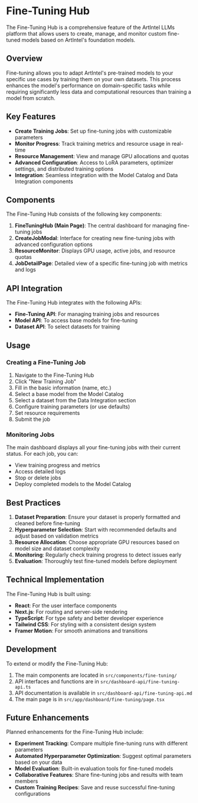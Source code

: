# Fine-Tuning Hub

The Fine-Tuning Hub is a comprehensive feature of the ArtIntel LLMs platform that allows users to create, manage, and monitor custom fine-tuned models based on ArtIntel's foundation models.

## Overview

Fine-tuning allows you to adapt ArtIntel's pre-trained models to your specific use cases by training them on your own datasets. This process enhances the model's performance on domain-specific tasks while requiring significantly less data and computational resources than training a model from scratch.

## Key Features

- **Create Training Jobs**: Set up fine-tuning jobs with customizable parameters
- **Monitor Progress**: Track training metrics and resource usage in real-time
- **Resource Management**: View and manage GPU allocations and quotas
- **Advanced Configuration**: Access to LoRA parameters, optimizer settings, and distributed training options
- **Integration**: Seamless integration with the Model Catalog and Data Integration components

## Components

The Fine-Tuning Hub consists of the following key components:

1. **FineTuningHub (Main Page)**: The central dashboard for managing fine-tuning jobs
2. **CreateJobModal**: Interface for creating new fine-tuning jobs with advanced configuration options
3. **ResourceMonitor**: Displays GPU usage, active jobs, and resource quotas
4. **JobDetailPage**: Detailed view of a specific fine-tuning job with metrics and logs

## API Integration

The Fine-Tuning Hub integrates with the following APIs:

- **Fine-Tuning API**: For managing training jobs and resources
- **Model API**: To access base models for fine-tuning
- **Dataset API**: To select datasets for training

## Usage

### Creating a Fine-Tuning Job

1. Navigate to the Fine-Tuning Hub
2. Click "New Training Job"
3. Fill in the basic information (name, etc.)
4. Select a base model from the Model Catalog
5. Select a dataset from the Data Integration section
6. Configure training parameters (or use defaults)
7. Set resource requirements
8. Submit the job

### Monitoring Jobs

The main dashboard displays all your fine-tuning jobs with their current status. For each job, you can:

- View training progress and metrics
- Access detailed logs
- Stop or delete jobs
- Deploy completed models to the Model Catalog

## Best Practices

1. **Dataset Preparation**: Ensure your dataset is properly formatted and cleaned before fine-tuning
2. **Hyperparameter Selection**: Start with recommended defaults and adjust based on validation metrics
3. **Resource Allocation**: Choose appropriate GPU resources based on model size and dataset complexity
4. **Monitoring**: Regularly check training progress to detect issues early
5. **Evaluation**: Thoroughly test fine-tuned models before deployment

## Technical Implementation

The Fine-Tuning Hub is built using:

- **React**: For the user interface components
- **Next.js**: For routing and server-side rendering
- **TypeScript**: For type safety and better developer experience
- **Tailwind CSS**: For styling with a consistent design system
- **Framer Motion**: For smooth animations and transitions

## Development

To extend or modify the Fine-Tuning Hub:

1. The main components are located in `src/components/fine-tuning/`
2. API interfaces and functions are in `src/dashboard-api/fine-tuning-api.ts`
3. API documentation is available in `src/dashboard-api/fine-tuning-api.md`
4. The main page is in `src/app/dashboard/fine-tuning/page.tsx`

## Future Enhancements

Planned enhancements for the Fine-Tuning Hub include:

- **Experiment Tracking**: Compare multiple fine-tuning runs with different parameters
- **Automated Hyperparameter Optimization**: Suggest optimal parameters based on your data
- **Model Evaluation**: Built-in evaluation tools for fine-tuned models
- **Collaborative Features**: Share fine-tuning jobs and results with team members
- **Custom Training Recipes**: Save and reuse successful fine-tuning configurations 
